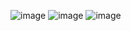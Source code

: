![image](https://github.com/user-attachments/assets/30b8f286-b1d4-4cee-9056-5e1859cdddbf)
![image](https://github.com/user-attachments/assets/921c8b58-4ba5-4d67-9681-c0830f89a7ee)
![image](https://github.com/user-attachments/assets/ddf8df39-ecb6-411a-b3bd-1af040912442)

